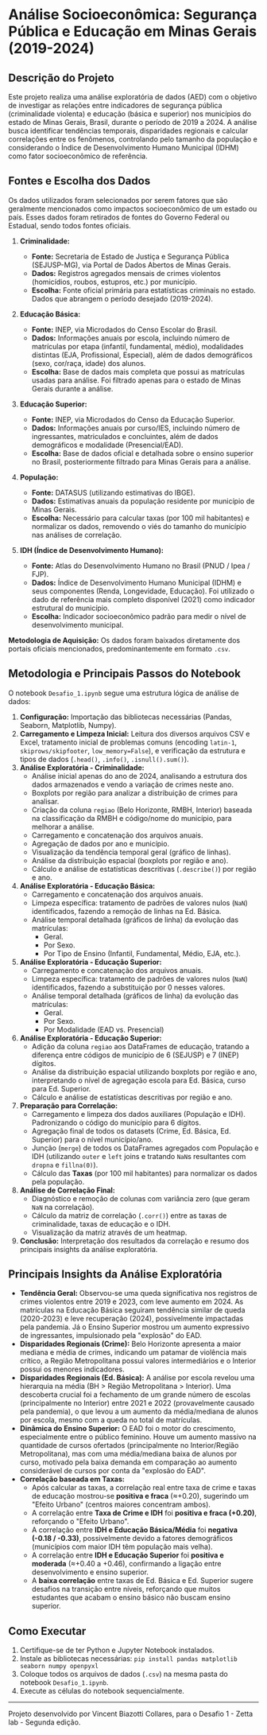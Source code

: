 # Análise Socioeconômica: Segurança Pública e Educação em Minas Gerais (2019-2024)

## Descrição do Projeto

Este projeto realiza uma análise exploratória de dados (AED) com o objetivo de investigar as relações entre indicadores de segurança pública (criminalidade violenta) e educação (básica e superior) nos municípios do estado de Minas Gerais, Brasil, durante o período de 2019 a 2024. A análise busca identificar tendências temporais, disparidades regionais e calcular correlações entre os fenômenos, controlando pelo tamanho da população e considerando o Índice de Desenvolvimento Humano Municipal (IDHM) como fator socioeconômico de referência.

## Fontes e Escolha dos Dados

Os dados utilizados foram selecionados por serem fatores que são geralmente mencionados como impactos socioeconômico de um estado ou país. Esses dados foram retirados de fontes do Governo Federal ou Estadual, sendo todos fontes oficiais.

1.  **Criminalidade:**
    * **Fonte:** Secretaria de Estado de Justiça e Segurança Pública (SEJUSP-MG), via Portal de Dados Abertos de Minas Gerais.
    * **Dados:** Registros agregados mensais de crimes violentos (homicídios, roubos, estupros, etc.) por município.
    * **Escolha:** Fonte oficial primária para estatísticas criminais no estado. Dados que abrangem o período desejado (2019-2024).

2.  **Educação Básica:**
    * **Fonte:** INEP, via Microdados do Censo Escolar do Brasil.
    * **Dados:** Informações anuais por escola, incluindo número de matrículas por etapa (infantil, fundamental, médio), modalidades distintas (EJA, Profissional, Especial), além de dados demográficos (sexo, cor/raça, idade) dos alunos.
    * **Escolha:** Base de dados mais completa que possui as matrículas usadas para análise. Foi filtrado apenas para o estado de Minas Gerais durante a análise.

3.  **Educação Superior:**
    * **Fonte:** INEP, via Microdados do Censo da Educação Superior.
    * **Dados:** Informações anuais por curso/IES, incluindo número de ingressantes, matriculados e concluintes, além de dados demográficos e modalidade (Presencial/EAD).
    * **Escolha:** Base de dados oficial e detalhada sobre o ensino superior no Brasil, posteriormente filtrado para Minas Gerais para a análise.

4.  **População:**
    * **Fonte:** DATASUS (utilizando estimativas do IBGE).
    * **Dados:** Estimativas anuais da população residente por município de Minas Gerais.
    * **Escolha:** Necessário para calcular taxas (por 100 mil habitantes) e normalizar os dados, removendo o viés do tamanho do município nas análises de correlação.

5.  **IDH (Índice de Desenvolvimento Humano):**
    * **Fonte:** Atlas do Desenvolvimento Humano no Brasil (PNUD / Ipea / FJP). 
    * **Dados:** Índice de Desenvolvimento Humano Municipal (IDHM) e seus componentes (Renda, Longevidade, Educação). Foi utilizado o dado de referência mais completo disponível (2021) como indicador estrutural do município.
    * **Escolha:** Indicador socioeconômico padrão para medir o nível de desenvolvimento municipal.

**Metodologia de Aquisição:** Os dados foram baixados diretamente dos portais oficiais mencionados, predominantemente em formato `.csv`.

## Metodologia e Principais Passos do Notebook

O notebook `Desafio_1.ipynb` segue uma estrutura lógica de análise de dados:

1.  **Configuração:** Importação das bibliotecas necessárias (Pandas, Seaborn, Matplotlib, Numpy).
2.  **Carregamento e Limpeza Inicial:** Leitura dos diversos arquivos CSV e Excel, tratamento inicial de problemas comuns (encoding `latin-1`, `skiprows/skipfooter`, `low_memory=False`), e verificação da estrutura e tipos de dados (`.head()`, `.info()`, `.isnull().sum()`).
3.  **Análise Exploratória - Criminalidade:**
    * Análise inicial apenas do ano de 2024, analisando a estrutura dos dados armazenados e vendo a variação de crimes neste ano.
    * Boxplots por região para analizar a distribuição de crimes para analisar.
    * Criação da coluna `regiao` (Belo Horizonte, RMBH, Interior) baseada na classificação da RMBH e código/nome do município, para melhorar a análise.
    * Carregamento e concatenação dos arquivos anuais.
    * Agregação de dados por ano e município.
    * Visualização da tendência temporal geral (gráfico de linhas).
    * Análise da distribuição espacial (boxplots por região e ano).
    * Cálculo e análise de estatísticas descritivas (`.describe()`) por região e ano.
4.  **Análise Exploratória - Educação Básica:**
    * Carregamento e concatenação dos arquivos anuais.
    * Limpeza específica: tratamento de padrões de valores nulos (`NaN`) identificados, fazendo a remoção de linhas na Ed. Básica. 
    * Análise temporal detalhada (gráficos de linha) da evolução das matrículas:
        * Geral.
        * Por Sexo.
        * Por Tipo de Ensino (Infantil, Fundamental, Médio, EJA, etc.).
5.  **Análise Exploratória - Educação Superior:**   
    * Carregamento e concatenação dos arquivos anuais.
    * Limpeza específica: tratamento de padrões de valores nulos (`NaN`) identificados, fazendo a substituição por 0 nesses valores. 
    * Análise temporal detalhada (gráficos de linha) da evolução das matrículas:
        * Geral.
        * Por Sexo.
        * Por Modalidade (EAD vs. Presencial) 
6.  **Análise Exploratória - Educação Superior:**   
    * Adição da coluna `regiao` aos DataFrames de educação, tratando a diferença entre códigos de município de 6 (SEJUSP) e 7 (INEP) dígitos.
    * Análise da distribuição espacial utilizando boxplots por região e ano, interpretando o nível de agregação escola para Ed. Básica, curso para Ed. Superior.
    * Cálculo e análise de estatísticas descritivas por região e ano.  
7.  **Preparação para Correlação:**
    * Carregamento e limpeza dos dados auxiliares (População e IDH). Padronizando o código do município para 6 dígitos.
    * Agregação final de todos os datasets (Crime, Ed. Básica, Ed. Superior) para o nível município/ano.
    * Junção (`merge`) de todos os DataFrames agregados com População e IDH (utilizando `outer` e `left` joins e tratando `NaN`s resultantes com `dropna` e `fillna(0)`).
    * Cálculo das **Taxas** (por 100 mil habitantes) para normalizar os dados pela população.
8.  **Análise de Correlação Final:**
    * Diagnóstico e remoção de colunas com variância zero (que geram `NaN` na correlação).
    * Cálculo da matriz de correlação (`.corr()`) entre as taxas de criminalidade, taxas de educação e o IDH.
    * Visualização da matriz através de um heatmap.
9.  **Conclusão:** Interpretação dos resultados da correlação e resumo dos principais insights da análise exploratória.

## Principais Insights da Análise Exploratória

* **Tendência Geral:** Observou-se uma queda significativa nos registros de crimes violentos entre 2019 e 2023, com leve aumento em 2024. As matrículas na Educação Básica seguiram tendência similar de queda (2020-2023) e leve recuperação (2024), possivelmente impactadas pela pandemia. Já o Ensino Superior mostrou um aumento expressivo de ingressantes, impulsionado pela "explosão" do EAD.
* **Disparidades Regionais (Crime):** Belo Horizonte apresenta a maior mediana e média de crimes, indicando um patamar de violência mais crítico, a Região Metropolitana possui valores intermediários e o Interior possui os menores indicadores.
* **Disparidades Regionais (Ed. Básica):** A análise por escola revelou uma hierarquia na média (BH > Região Metropolitana > Interior). Uma descoberta crucial foi a fechamento de um grande número de escolas (principalmente no Interior) entre 2021 e 2022 (provavelmente causado pela pandemia), o que levou a um aumento da média/mediana de alunos por escola, mesmo com a queda no total de matrículas.
* **Dinâmica do Ensino Superior:** O EAD foi o motor do crescimento, especialmente entre o público feminino. Houve um aumento massivo na quantidade de cursos ofertados (principalmente no Interior/Região Metropolitana), mas com uma média/mediana baixa de alunos por curso, motivado pela baixa demanda em comparação ao aumento considerável de cursos por conta da "explosão do EAD".
* **Correlação baseada em Taxas:**
    * Após calcular as taxas, a correlação real entre taxa de crime e taxas de educação mostrou-se **positiva e fraca** (≈+0.20), sugerindo um "Efeito Urbano" (centros maiores concentram ambos).
    * A correlação entre **Taxa de Crime e IDH** foi **positiva e fraca (+0.20)**, reforçando o "Efeito Urbano".
    * A correlação entre **IDH e Educação Básica/Média** foi **negativa (-0.18 / -0.33)**, possivelmente devido a fatores demográficos (municípios com maior IDH têm população mais velha).
    * A correlação entre **IDH e Educação Superior** foi **positiva e moderada** (≈+0.40 a +0.46), confirmando a ligação entre desenvolvimento e ensino superior.
    * A **baixa correlação** entre taxas de Ed. Básica e Ed. Superior sugere desafios na transição entre níveis, reforçando que muitos estudantes que acabam o ensino básico não buscam ensino superior.

## Como Executar

1.  Certifique-se de ter Python e Jupyter Notebook instalados.
2.  Instale as bibliotecas necessárias: `pip install pandas matplotlib seaborn numpy openpyxl`
3.  Coloque todos os arquivos de dados (`.csv`) na mesma pasta do notebook `Desafio_1.ipynb`.
4.  Execute as células do notebook sequencialmente.

---

Projeto desenvolvido por Vincent Biazotti Collares, para o Desafio 1 - Zetta lab - Segunda edição.
